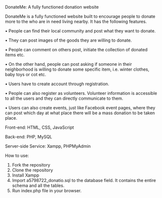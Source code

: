 DonateMe: A fully functioned donation website

DonateMe is a fully functioned website built to encourage people to donate more to the who are in need living nearby. It has the following features.


•	People can find their local community and post what they want to donate. 

•	They can post images of the goods they are willing to donate. 

•	People can comment on others post, initiate the collection of donated items etc. 

•	On the other hand, people can post asking if someone in their neighborhood is willing to donate some specific item, i.e. winter clothes, baby toys or cot etc.

•	Users have to create account through registration. 

•	People can also register as volunteers. Volunteer information is accessible to all the users and they can directly communicate to them. 

•	Users can also create events, just like Facebook event pages, where they can post which day at what place there will be a mass donation to be taken place. 

Front-end: HTML, CSS, JavaScript

Back-end: PHP, MySQL

Server-side Service: Xampp, PHPMyAdmin

How to use:
1) Fork the repository
2) Clone the repository
3) Install Xampp
4) Import a5798722_donatio.sql to the database field. It contains the entire schema and all the tables.
5) Run index.php file in your browser.

